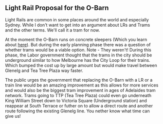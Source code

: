 ## Light Rail Proposal for the O-Barn
Light Rails are common in some places around the world and especially Sydney. While I don't want to get into an argument about LRs and Trams and the other terms. We'll call it a tram for now.

At the moment the O-Barn runs on concrete sleepers (Which you learn about [here](https://bennygaming635.github.io/blog/2025/06/14/Whats-the-Obarn.html)). But during the early planning phase there was a question of whether trams would be a viable option. Note - They weren't! During this phase, the Labor government thought that the trams in the city should be underground similar to how Melbourne has the City Loop for their trains. Which bumped the cost up by large amount but would make travel between Glenelg and Tea Tree Plaza way faster.

The public urges the government that replacing the O-Barn with a LR or a train line would be an amazing improvement as this allows for more services and would also be the biggest tram improvement in ages of Adelaides tram network. Trams going to TTP (Tea Tree Plaza) could even go underneath King William Street down to Victoria Square (Underground station) and reappear at South Terrace or futher on to allow a direct route and another route following the existing Glenelg line. You nether know what time can give us!